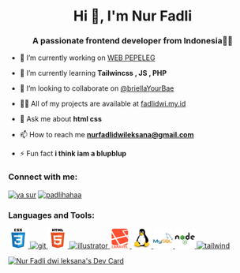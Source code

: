 <h1 align="center">Hi 👋, I'm Nur Fadli</h1>
<h3 align="center">A passionate frontend developer from Indonesia🏳️‍🌈</h3>

- 🔭 I’m currently working on [WEB PEPELEG](HTTPS:RAWRRRR)

- 🌱 I’m currently learning **Tailwincss , JS , PHP**

- 👯 I’m looking to collaborate on [@briellaYourBae](fadlidwi.my.id)

- 👨‍💻 All of my projects are available at [fadlidwi.my.id](fadlidwi.my.id)

- 💬 Ask me about **html css**

- 📫 How to reach me **nurfadlidwileksana@gmail.com**

- ⚡ Fun fact **i think iam a blupblup**

<h3 align="left">Connect with me:</h3>
<p align="left">
<a href="https://fb.com/ya sur" target="blank"><img align="center" src="https://raw.githubusercontent.com/rahuldkjain/github-profile-readme-generator/master/src/images/icons/Social/facebook.svg" alt="ya sur" height="30" width="40" /></a>
<a href="https://instagram.com/padlihahaa" target="blank"><img align="center" src="https://raw.githubusercontent.com/rahuldkjain/github-profile-readme-generator/master/src/images/icons/Social/instagram.svg" alt="padlihahaa" height="30" width="40" /></a>
</p>

<h3 align="left">Languages and Tools:</h3>
<p align="left"> <a href="https://www.w3schools.com/css/" target="_blank" rel="noreferrer"> <img src="https://raw.githubusercontent.com/devicons/devicon/master/icons/css3/css3-original-wordmark.svg" alt="css3" width="40" height="40"/> </a> <a href="https://git-scm.com/" target="_blank" rel="noreferrer"> <img src="https://www.vectorlogo.zone/logos/git-scm/git-scm-icon.svg" alt="git" width="40" height="40"/> </a> <a href="https://www.w3.org/html/" target="_blank" rel="noreferrer"> <img src="https://raw.githubusercontent.com/devicons/devicon/master/icons/html5/html5-original-wordmark.svg" alt="html5" width="40" height="40"/> </a> <a href="https://www.adobe.com/in/products/illustrator.html" target="_blank" rel="noreferrer"> <img src="https://www.vectorlogo.zone/logos/adobe_illustrator/adobe_illustrator-icon.svg" alt="illustrator" width="40" height="40"/> </a> <a href="https://laravel.com/" target="_blank" rel="noreferrer"> <img src="https://raw.githubusercontent.com/devicons/devicon/master/icons/laravel/laravel-plain-wordmark.svg" alt="laravel" width="40" height="40"/> </a> <a href="https://www.linux.org/" target="_blank" rel="noreferrer"> <img src="https://raw.githubusercontent.com/devicons/devicon/master/icons/linux/linux-original.svg" alt="linux" width="40" height="40"/> </a> <a href="https://www.mysql.com/" target="_blank" rel="noreferrer"> <img src="https://raw.githubusercontent.com/devicons/devicon/master/icons/mysql/mysql-original-wordmark.svg" alt="mysql" width="40" height="40"/> </a> <a href="https://nodejs.org" target="_blank" rel="noreferrer"> <img src="https://raw.githubusercontent.com/devicons/devicon/master/icons/nodejs/nodejs-original-wordmark.svg" alt="nodejs" width="40" height="40"/> </a> <a href="https://tailwindcss.com/" target="_blank" rel="noreferrer"> <img src="https://www.vectorlogo.zone/logos/tailwindcss/tailwindcss-icon.svg" alt="tailwind" width="40" height="40"/> </a> </p>


<a href="https://app.daily.dev/nurfadli"><img src="https://api.daily.dev/devcards/40bc43ce400c4453b061a51d65c17c0e.png?r=9f9" width="400" alt="Nur Fadli dwi leksana's Dev Card"/></a>
